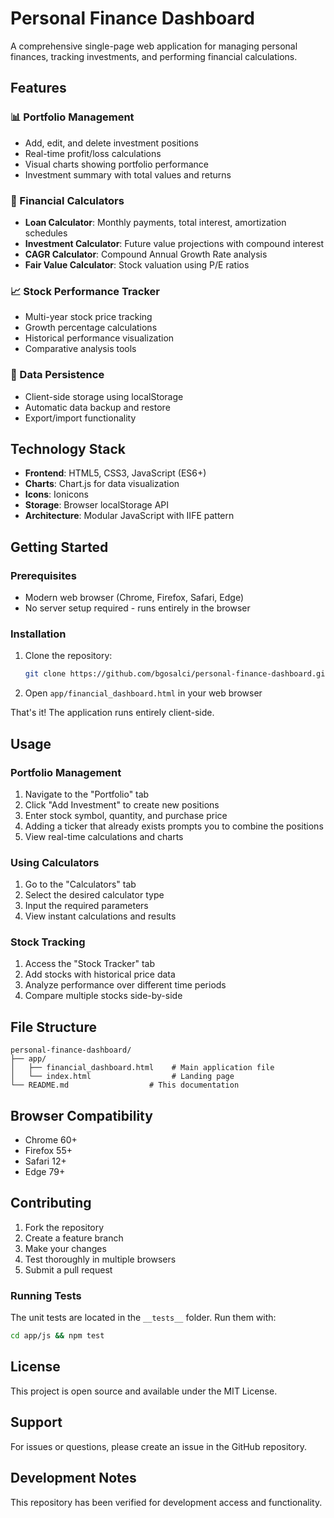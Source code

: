 # Personal Finance Dashboard

A comprehensive single-page web application for managing personal finances, tracking investments, and performing financial calculations.

## Features

### 📊 Portfolio Management
- Add, edit, and delete investment positions
- Real-time profit/loss calculations
- Visual charts showing portfolio performance
- Investment summary with total values and returns

### 🧮 Financial Calculators
- **Loan Calculator**: Monthly payments, total interest, amortization schedules
- **Investment Calculator**: Future value projections with compound interest
- **CAGR Calculator**: Compound Annual Growth Rate analysis
- **Fair Value Calculator**: Stock valuation using P/E ratios

### 📈 Stock Performance Tracker
- Multi-year stock price tracking
- Growth percentage calculations
- Historical performance visualization
- Comparative analysis tools

### 💾 Data Persistence
- Client-side storage using localStorage
- Automatic data backup and restore
- Export/import functionality

## Technology Stack

- **Frontend**: HTML5, CSS3, JavaScript (ES6+)
- **Charts**: Chart.js for data visualization
- **Icons**: Ionicons
- **Storage**: Browser localStorage API
- **Architecture**: Modular JavaScript with IIFE pattern

## Getting Started

### Prerequisites
- Modern web browser (Chrome, Firefox, Safari, Edge)
- No server setup required - runs entirely in the browser

### Installation
1. Clone the repository:
   ```bash
   git clone https://github.com/bgosalci/personal-finance-dashboard.git
   ```

2. Open `app/financial_dashboard.html` in your web browser

That's it! The application runs entirely client-side.

## Usage

### Portfolio Management
1. Navigate to the "Portfolio" tab
2. Click "Add Investment" to create new positions
3. Enter stock symbol, quantity, and purchase price
4. Adding a ticker that already exists prompts you to combine the positions
5. View real-time calculations and charts

### Using Calculators
1. Go to the "Calculators" tab
2. Select the desired calculator type
3. Input the required parameters
4. View instant calculations and results

### Stock Tracking
1. Access the "Stock Tracker" tab
2. Add stocks with historical price data
3. Analyze performance over different time periods
4. Compare multiple stocks side-by-side

## File Structure

```
personal-finance-dashboard/
├── app/
│   ├── financial_dashboard.html    # Main application file
│   └── index.html                  # Landing page
└── README.md                  # This documentation
```

## Browser Compatibility

- Chrome 60+
- Firefox 55+
- Safari 12+
- Edge 79+

## Contributing

1. Fork the repository
2. Create a feature branch
3. Make your changes
4. Test thoroughly in multiple browsers
5. Submit a pull request

### Running Tests

The unit tests are located in the `__tests__` folder. Run them with:

```bash
cd app/js && npm test
```

## License

This project is open source and available under the MIT License.

## Support

For issues or questions, please create an issue in the GitHub repository.

## Development Notes

This repository has been verified for development access and functionality.
